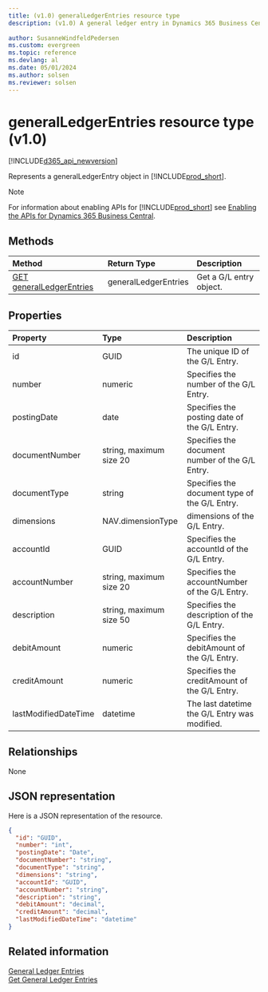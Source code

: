 ```yaml
---
title: (v1.0) generalLedgerEntries resource type
description: (v1.0) A general ledger entry in Dynamics 365 Business Central.
 
author: SusanneWindfeldPedersen
ms.custom: evergreen
ms.topic: reference
ms.devlang: al
ms.date: 05/01/2024
ms.author: solsen
ms.reviewer: solsen
---
```


# generalLedgerEntries resource type (v1.0)
[!INCLUDE[d365_api_newversion](../../../includes/d365_api_newversion.md)]

Represents a generalLedgerEntry object in [!INCLUDE[prod_short](../../../includes/prod_short.md)].

> [!NOTE]  
> For information about enabling APIs for [!INCLUDE[prod_short](../../../includes/prod_short.md)] see [Enabling the APIs for Dynamics 365 Business Central](../enabling-apis-for-dynamics-nav.md).

## Methods

| Method       | Return Type  |Description|
|:-------------|:-------------|:----------|
|[GET generalLedgerEntries](../api/dynamics_generalledgerentries_get.md)|generalLedgerEntries|Get a G/L entry object.|

## Properties

| Property           | Type                  |Description                                  |
|:-------------------|:----------------------|:--------------------------------------------|
|id                  |GUID                   |The unique ID of the G/L Entry.              |
|number              |numeric                |Specifies the number of the G/L Entry.       |
|postingDate         |date                   |Specifies the posting date of the G/L Entry. |
|documentNumber      |string, maximum size 20|Specifies the document number of the G/L Entry.|
|documentType        |string                 |Specifies the document type of the G/L Entry.|
|dimensions        |NAV.dimensionType                 |dimensions of the G/L Entry.|
|accountId           |GUID                   |Specifies the accountId of the G/L Entry.    |
|accountNumber       |string, maximum size 20|Specifies the accountNumber of the G/L Entry.|
|description         |string, maximum size 50|Specifies the description of the G/L Entry.  |
|debitAmount         |numeric                |Specifies the debitAmount of the G/L Entry.  |
|creditAmount        |numeric                |Specifies the creditAmount of the G/L Entry. |
|lastModifiedDateTime|datetime               |The last datetime the G/L Entry was modified.|


## Relationships
None

## JSON representation

Here is a JSON representation of the resource.


```json
{
  "id": "GUID",
  "number": "int",
  "postingDate": "Date",
  "documentNumber": "string",
  "documentType": "string",
  "dimensions": "string",
  "accountId": "GUID",
  "accountNumber": "string",
  "description": "string",
  "debitAmount": "decimal",
  "creditAmount": "decimal",
  "lastModifiedDateTime": "datetime"
}
```
## Related information

[General Ledger Entries](../resources/dynamics_generalledgerentries.md)  
[Get General Ledger Entries](../api/dynamics_generalledgerentries_get.md)  